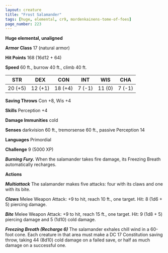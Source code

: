 ```yaml
---
layout: creature
title: "Frost Salamander"
tags: [huge, elemental, cr9, mordenkainens-tome-of-foes]
page_number: 223
---
```


**Huge elemental, unaligned**

**Armor Class** 17 (natural armor)

**Hit Points** 168  (16d12 + 64)

**Speed** 60 ft., burrow 40 ft., climb 40 ft.

|   STR   |   DEX   |   CON   |   INT   |   WIS   |   CHA   |
|:-------:|:-------:|:-------:|:-------:|:-------:|:-------:|
| 20 (+5) | 12 (+1) | 18 (+4) | 7 (-1) | 11 (0) | 7 (-1) |

**Saving Throws** Con +8, Wis +4

**Skills** Perception +4

**Damage Immunities** cold

**Senses** darkvision 60 ft., tremorsense 60 ft., passive Perception 14

**Languages** Primordial

**Challenge** 9 (5000 XP)

***Burning Fury.*** When the salamander takes fire damage, its Freezing Breath automatically recharges.

**Actions**

***Multiattack*** The salamander makes five attacks: four with its claws and one with its bite.

***Claws*** Melee Weapon Attack: +9 to hit, reach 10 ft., one target. Hit: 8 (1d6 + 5) piercing damage.

***Bite*** Melee Weapon Attack: +9 to hit, reach 15 ft., one target. Hit: 9 (1d8 + 5) piercing damage and 5 (1d10) cold damage.

***Freezing Breath (Recharge 6)*** The salamander exhales chill wind in a 60-foot cone. Each creature in that area must make a DC 17 Constitution saving throw, taking 44 (8d10) cold damage on a failed save, or half as much damage on a successful one.